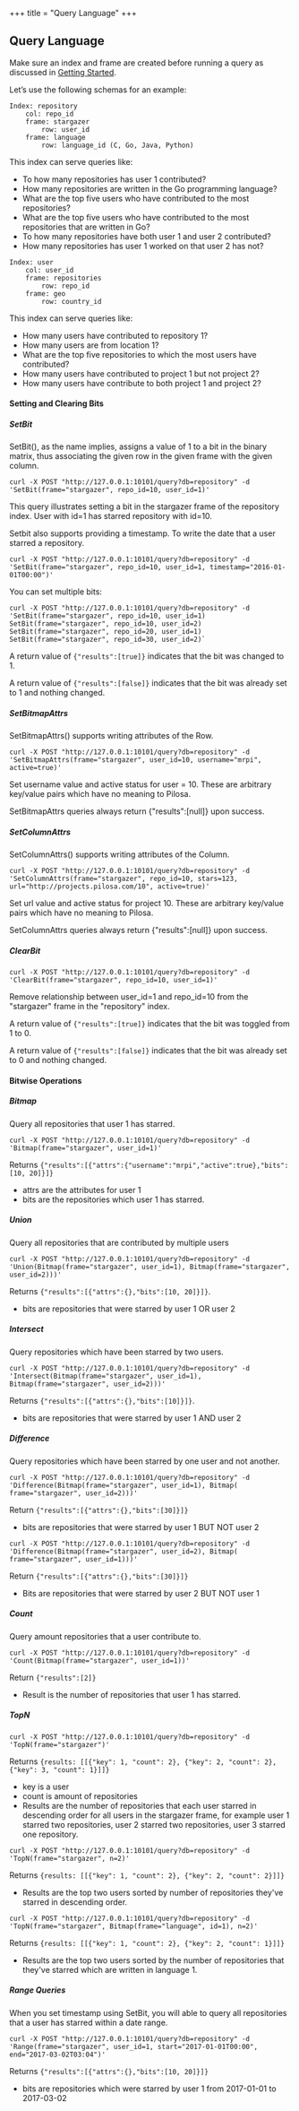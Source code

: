 +++
title = "Query Language"
+++

## Query Language

Make sure an index and frame are created before running a query as discussed in [Getting Started](getting_started).

Let’s use the following schemas for an example:
```
Index: repository
    col: repo_id
    frame: stargazer
        row: user_id
    frame: language
        row: language_id (C, Go, Java, Python)
```

This index can serve queries like:

* To how many repositories has user 1 contributed?
* How many repositories are written in the Go programming language?
* What are the top five users who have contributed to the most repositories?
* What are the top five users who have contributed to the most repositories that are written in Go?
* To how many repositories have both user 1 and user 2 contributed?
* How many repositories has user 1 worked on that user 2 has not?

```
Index: user
    col: user_id
    frame: repositories
        row: repo_id
    frame: geo
        row: country_id
```

This index can serve queries like:

* How many users have contributed to repository 1?
* How many users are from location 1?
* What are the top five repositories to which the most users have contributed?
* How many users have contributed to project 1 but not project 2?
* How many users have contribute to both project 1 and project 2?

#### Setting and Clearing Bits

##### SetBit

SetBit(), as the name implies, assigns a value of 1 to a bit in the binary matrix, thus associating the given row in the given frame with the given column.
```
curl -X POST "http://127.0.0.1:10101/query?db=repository" -d 'SetBit(frame="stargazer", repo_id=10, user_id=1)'
```

This query illustrates setting a bit in the stargazer frame of the repository index. User with id=1 has starred repository with id=10.

Setbit also supports providing a timestamp. To write the date that a user starred a repository.
```
curl -X POST "http://127.0.0.1:10101/query?db=repository" -d 'SetBit(frame="stargazer", repo_id=10, user_id=1, timestamp="2016-01-01T00:00")'
```

You can set multiple bits:
```
curl -X POST "http://127.0.0.1:10101/query?db=repository" -d 'SetBit(frame="stargazer", repo_id=10, user_id=1) SetBit(frame="stargazer", repo_id=10, user_id=2) SetBit(frame="stargazer", repo_id=20, user_id=1) SetBit(frame="stargazer", repo_id=30, user_id=2)`
```

A return value of `{"results":[true]}` indicates that the bit was changed to 1.

A return value of `{"results":[false]}` indicates that the bit was already set to 1 and nothing changed.

##### SetBitmapAttrs

SetBitmapAttrs() supports writing attributes of the Row. 
```
curl -X POST "http://127.0.0.1:10101/query?db=repository" -d 'SetBitmapAttrs(frame="stargazer", user_id=10, username="mrpi", active=true)'
```

Set username value and active status for user = 10. These are arbitrary key/value pairs which have no meaning to Pilosa.

SetBitmapAttrs queries always return  {"results":[null]} upon success.

##### SetColumnAttrs

SetColumnAttrs() supports writing attributes of the Column. 
```
curl -X POST "http://127.0.0.1:10101/query?db=repository" -d 'SetColumnAttrs(frame="stargazer", repo_id=10, stars=123, url="http://projects.pilosa.com/10", active=true)'
```

Set url value and active status for project 10. These are arbitrary key/value pairs which have no meaning to Pilosa.

SetColumnAttrs queries always return {"results":[null]} upon success.

##### ClearBit

```
curl -X POST "http://127.0.0.1:10101/query?db=repository" -d 'ClearBit(frame="stargazer", repo_id=10, user_id=1)'
```

Remove relationship between user_id=1 and repo_id=10  from the "stargazer" frame in the "repository" index.

A return value of `{"results":[true]}` indicates that the bit was toggled from 1 to 0.

A return value of `{"results":[false]}` indicates that the bit was already set to 0 and nothing changed.

#### Bitwise Operations

##### Bitmap

Query all repositories that user 1 has starred.
```
curl -X POST "http://127.0.0.1:10101/query?db=repository" -d 'Bitmap(frame="stargazer", user_id=1)'
```

Returns `{"results":[{"attrs":{"username":"mrpi","active":true},"bits":[10, 20]}]}`

* attrs are the attributes for user 1 
* bits are the repositories which user 1 has starred.

##### Union

Query all repositories that are contributed by multiple users
```
curl -X POST "http://127.0.0.1:10101/query?db=repository" -d  'Union(Bitmap(frame="stargazer", user_id=1), Bitmap(frame="stargazer", user_id=2)))'
```

Returns `{"results":[{"attrs":{},"bits":[10, 20]}]}`.

* bits are repositories that were starred by user 1 OR user 2

##### Intersect

Query repositories which have been starred by two users.
```
curl -X POST "http://127.0.0.1:10101/query?db=repository" -d 'Intersect(Bitmap(frame="stargazer", user_id=1), Bitmap(frame="stargazer", user_id=2)))'
```

Returns `{"results":[{"attrs":{},"bits":[10]}]}`.

* bits are repositories that were starred by user 1 AND user 2

##### Difference

Query repositories which have been starred by one user and not another.
```
curl -X POST "http://127.0.0.1:10101/query?db=repository" -d  'Difference(Bitmap(frame="stargazer", user_id=1), Bitmap( frame="stargazer", user_id=2)))'
```

Return `{"results":[{"attrs":{},"bits":[30]}]}`

* bits are repositories that were starred by user 1 BUT NOT user 2

```
curl -X POST "http://127.0.0.1:10101/query?db=repository" -d  'Difference(Bitmap(frame="stargazer", user_id=2), Bitmap( frame="stargazer", user_id=1)))'
```

Return `{"results":[{"attrs":{},"bits":[30]}]}`

* Bits are repositories that were starred by user 2 BUT NOT user 1

##### Count

Query amount repositories that a user contribute to.
```
curl -X POST "http://127.0.0.1:10101/query?db=repository" -d 'Count(Bitmap(frame="stargazer", user_id=1))'
```

Return `{"results":[2]}`

* Result is the number of repositories that user 1 has starred.

##### TopN

```
curl -X POST "http://127.0.0.1:10101/query?db=repository" -d 
'TopN(frame="stargazer")'
```

Returns `{results: [[{"key": 1, "count": 2}, {"key": 2, "count": 2}, {"key": 3, "count": 1}]]}`

* key is a user
* count is amount of repositories
* Results are the number of repositories that each user starred in descending order for all users in the stargazer frame, for example user 1 starred two repositories, user 2 starred two repositories, user 3 starred one repository.

```
curl -X POST "http://127.0.0.1:10101/query?db=repository" -d
'TopN(frame="stargazer", n=2)'
```

Returns `{results: [[{"key": 1, "count": 2}, {"key": 2, "count": 2}]]}`

* Results are the top two users sorted by number of repositories they've starred in descending order.

```
curl -X POST "http://127.0.0.1:10101/query?db=repository" -d
'TopN(frame="stargazer", Bitmap(frame="language", id=1), n=2)'
```

Returns `{results: [[{"key": 1, "count": 2}, {"key": 2, "count": 1}]]}`

* Results are the top two users sorted by the number of repositories that they've starred which are written in language 1.

##### Range Queries

When you set timestamp using SetBit, you will able to query all repositories that a user has starred within a date range.
```
curl -X POST "http://127.0.0.1:10101/query?db=repository" -d
'Range(frame="stargazer", user_id=1, start="2017-01-01T00:00", end="2017-03-02T03:04")'
```

Returns `{"results":[{"attrs":{},"bits":[10, 20]}]}`

* bits are repositories which were starred by user 1 from 2017-01-01 to 2017-03-02
